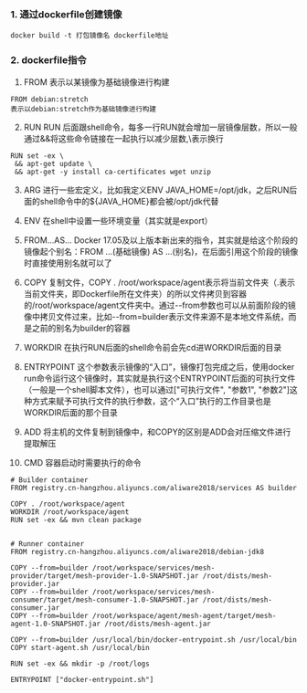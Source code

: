 ### 1. 通过dockerfile创建镜像
```
docker build -t 打包镜像名 dockerfile地址
```

### 2. dockerfile指令
1. FROM
 表示以某镜像为基础镜像进行构建
```
FROM debian:stretch 
表示以debian:stretch作为基础镜像进行构建
```

2. RUN
RUN 后面跟shell命令，每多一行RUN就会增加一层镜像层数，所以一般通过&&将这些命令链接在一起执行以减少层数,\表示换行
```
RUN set -ex \
 && apt-get update \
 && apt-get -y install ca-certificates wget unzip 
```
3. ARG
进行一些宏定义，比如我定义ENV JAVA_HOME=/opt/jdk，之后RUN后面的shell命令中的${JAVA_HOME}都会被/opt/jdk代替

4. ENV
在shell中设置一些环境变量（其实就是export）


5. FROM...AS...
Docker 17.05及以上版本新出来的指令，其实就是给这个阶段的镜像起个别名：FROM ...(基础镜像) AS ...(别名)，在后面引用这个阶段的镜像时直接使用别名就可以了

6. COPY
复制文件，COPY . /root/workspace/agent表示将当前文件夹（.表示当前文件夹，即Dockerfile所在文件夹）的所以文件拷贝到容器的/root/workspace/agent文件夹中。通过--from参数也可以从前面阶段的镜像中拷贝文件过来，比如--from=builder表示文件来源不是本地文件系统，而是之前的别名为builder的容器

7. WORKDIR
在执行RUN后面的shell命令前会先cd进WORKDIR后面的目录

8. ENTRYPOINT
这个参数表示镜像的“入口”，镜像打包完成之后，使用docker run命令运行这个镜像时，其实就是执行这个ENTRYPOINT后面的可执行文件（一般是一个shell脚本文件），也可以通过["可执行文件", "参数1", "参数2"]这种方式来赋予可执行文件的执行参数，这个“入口”执行的工作目录也是WORKDIR后面的那个目录

9. ADD
将主机的文件复制到镜像中，和COPY的区别是ADD会对压缩文件进行提取解压

10. CMD
容器启动时需要执行的命令


```
# Builder container
FROM registry.cn-hangzhou.aliyuncs.com/aliware2018/services AS builder

COPY . /root/workspace/agent
WORKDIR /root/workspace/agent
RUN set -ex && mvn clean package


# Runner container
FROM registry.cn-hangzhou.aliyuncs.com/aliware2018/debian-jdk8

COPY --from=builder /root/workspace/services/mesh-provider/target/mesh-provider-1.0-SNAPSHOT.jar /root/dists/mesh-provider.jar
COPY --from=builder /root/workspace/services/mesh-consumer/target/mesh-consumer-1.0-SNAPSHOT.jar /root/dists/mesh-consumer.jar
COPY --from=builder /root/workspace/agent/mesh-agent/target/mesh-agent-1.0-SNAPSHOT.jar /root/dists/mesh-agent.jar

COPY --from=builder /usr/local/bin/docker-entrypoint.sh /usr/local/bin
COPY start-agent.sh /usr/local/bin

RUN set -ex && mkdir -p /root/logs

ENTRYPOINT ["docker-entrypoint.sh"]
```
